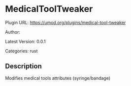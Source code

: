 # MedicalToolTweaker

Plugin URL: https://umod.org/plugins/medical-tool-tweaker

Author: 

Latest Version: 0.0.1

Categories: rust

## Description

Modifies medical tools attributes (syringe/bandage)
